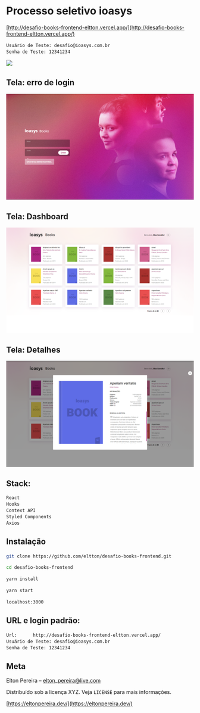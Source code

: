 # Processo seletivo ioasys

[http://desafio-books-frontend-eltton.vercel.app/](http://desafio-books-frontend-eltton.vercel.app/)

```sh
Usuário de Teste: desafio@ioasys.com.br
Senha de Teste: 12341234
```

![](https://media.glassdoor.com/sqll/1728220/ioasys-squarelogo-1586796589831.png)



## Tela: erro de login
![](https://github.com/eltton/desafio-books-frontend/blob/main/readme/tela-de-erro.png)
## Tela: Dashboard
![](https://github.com/eltton/desafio-books-frontend/blob/main/readme/home.png)
## Tela: Detalhes
![](https://github.com/eltton/desafio-books-frontend/blob/main/readme/book.png)

## Stack:

```sh
React
Hooks
Context API
Styled Components
Axios

```

## Instalação

```sh
git clone https://github.com/eltton/desafio-books-frontend.git
```

```sh
cd desafio-books-frontend
```

```sh
yarn install
```

```sh
yarn start
```

```sh
localhost:3000
```

## URL e login padrão:

```sh
Url:      http://desafio-books-frontend-eltton.vercel.app/
Usuário de Teste: desafio@ioasys.com.br
Senha de Teste: 12341234
```

## Meta

Elton Pereira – elton_pereira@live.com

Distribuído sob a licença XYZ. Veja `LICENSE` para mais informações.

[https://eltonpereira.dev/](https://eltonpereira.dev/)

[npm-image]: https://img.shields.io/npm/v/datadog-metrics.svg?style=flat-square
[npm-url]: https://npmjs.org/package/datadog-metrics
[npm-downloads]: https://img.shields.io/npm/dm/datadog-metrics.svg?style=flat-square
[travis-image]: https://img.shields.io/travis/dbader/node-datadog-metrics/master.svg?style=flat-square
[travis-url]: https://travis-ci.org/dbader/node-datadog-metrics
[wiki]: https://github.com/seunome/seuprojeto/wiki
